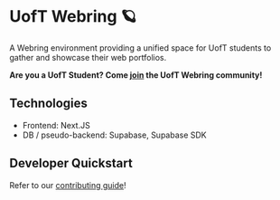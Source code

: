 # UofT Webring 🪐

A Webring environment providing a unified space for UofT students to gather and showcase their web portfolios.

**Are you a UofT Student? Come [join](https://uoftwebring.com/signup) the UofT Webring community!**

## Technologies

- Frontend: Next.JS
- DB / pseudo-backend: Supabase, Supabase SDK

## Developer Quickstart

Refer to our [contributing guide](CONTRIBUTING.md)!

